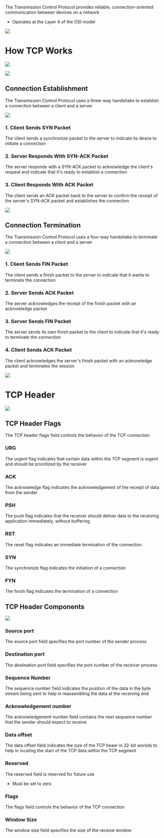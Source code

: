 The Transmission Control Protocol provides reliable, connection-oriented communication between devices on a network

* Operates at the Layer 4 of the OSI model

![](https://github.com/JonmarCorpuz/SecondBrain/blob/main/Assets/Whitespace.png)

# How TCP Works

![](https://github.com/JonmarCorpuz/SecondBrain/blob/main/Assets/ksdbjlfkldsdfjhbsghlgk.png)

![](https://github.com/JonmarCorpuz/SecondBrain/blob/main/Assets/Whitespace.png)

## Connection Establishment

The Transmission Control Protocol uses a three-way handshake to establish a connection between a client and a server

![](https://github.com/JonmarCorpuz/SecondBrain/blob/main/Assets/Screenshot%202024-05-19%20125455.png)

### 1. Client Sends SYN Packet

The client sends a synchronize packet to the server to indicate its desire to initiate a connection

### 2. Server Responds With SYN-ACK Packet

The server responds with a SYN-ACK packet to acknowledge the client's request and indicate that it's ready to establish a connection

### 3. Client Responds With ACK Packet

The client sends an ACK packet back to the server to confirm the receipt of the server's SYN-ACK packet and establishes the connection

![](https://github.com/JonmarCorpuz/SecondBrain/blob/main/Assets/Whitespace.png)

## Connection Termination

The Transmission Control Protocol uses a four-way handshake to terminate a connection between a client and a server

![](https://github.com/JonmarCorpuz/SecondBrain/blob/main/Assets/uhgytfyuijopkbhljnmdsk.png)

### 1. Client Sends FIN Packet

The client sends a finish packet to the server to indicate that it wants to terminate the connection

### 2. Server Sends ACK Packet

The server acknowledges the receipt of the finish packet with an acknowledge packet

### 3. Server Sends FIN Packet

The server sends its own finish packet to the client to indicate that it's ready to terminate the connection

### 4. Client Sends ACK Packet

The client acknowledges the server's finish packet with an acknowledge packet and terminates the session

![](https://github.com/JonmarCorpuz/SecondBrain/blob/main/Assets/Whitespace.png)

# TCP Header

![](https://github.com/JonmarCorpuz/SecondBrain/blob/main/Assets/HEADER-768x432.png)

## TCP Header Flags

The TCP header flags field controls the behavior of the TCP connection

### URG

The urgent flag indicates that certain data within the TCP segment is urgent and should be prioritized by the receiver

### ACK

The acknowledge flag indicates the acknowledgement of the receipt of data from the sender

### PSH

The push flag indicates that the receiver should deliver data to the receiving application immediately, without buffering

### RST

The reset flag indicates an immediate termination of the connection

### SYN

The synchronize flag indicates the initiation of a connection

### FYN

The finish flag indicates the termination of a connection

## TCP Header Components

![](https://github.com/JonmarCorpuz/SecondBrain/blob/main/Assets/TCP-headersssssss.png)

### Source port

The source port field specifies the port number of the sender process 

### Destination port

The destination port field specifies the port number of the receiver process 

### Sequence Number

The sequence number field indicates the position of the data in the byte stream being sent to help in reassembling the data at the receiving end 

### Acknowledgement number

The acknowledgement number field contains the next sequence number that the sender should expect to receive 

### Data offset

The data offset field indicates the size of the TCP heaer in 32-bit workds to help in locating the start of the TCP data within the TCP segment 

### Reserved

The reserved field is reserved for future use

* Must be set to zero 

### Flags

The flags field controls the behavior of the TCP connection

### Window Size

The window size field specifies the size of the receive window 
